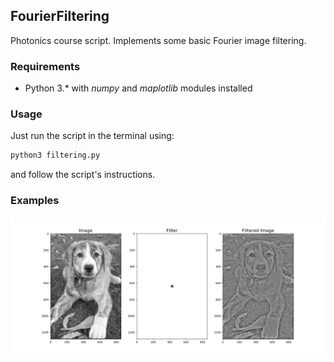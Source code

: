 ## FourierFiltering
Photonics course script. Implements some basic Fourier image filtering.

### Requirements

- Python 3.* with _numpy_ and _maplotlib_ modules installed 

### Usage

Just run the script in the terminal using:
  ```bash
  python3 filtering.py
 ```
and follow the script's instructions.

### Examples

<p align="center"> 
<img src="examples/example1.png">
</p>
